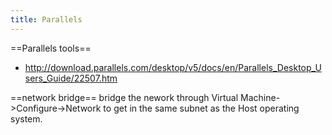 ```yaml
---
title: Parallels
---
```


==Parallels tools==
* http://download.parallels.com/desktop/v5/docs/en/Parallels_Desktop_Users_Guide/22507.htm

==network bridge==
bridge the nework through Virtual Machine->Configure->Network to get in the same subnet as the Host operating system.
